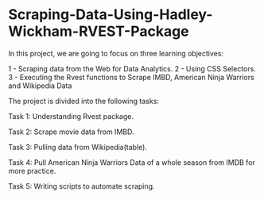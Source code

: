 # Scraping-Data-Using-Hadley-Wickham-RVEST-Package

In this project, we are going to focus on three learning objectives:

1 - Scraping data from the Web for Data Analytics.
2 - Using CSS Selectors.
3 - Executing the Rvest functions to Scrape IMBD, American Ninja Warriors and Wikipedia Data

The project is divided into the following tasks:

Task 1: Understanding Rvest package.

Task 2: Scrape movie data from IMBD.

Task 3: Pulling data from Wikipedia(table).

Task 4: Pull American Ninja Warriors Data of a whole season from IMDB for more practice.

Task 5:  Writing scripts to automate scraping.
